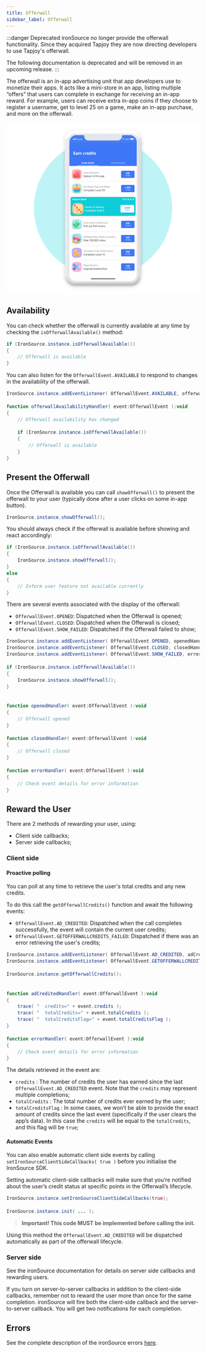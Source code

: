 ```yaml
---
title: Offerwall
sidebar_label: Offerwall
---
```


:::danger Deprecated
ironSource no longer provide the offerwall functionality. Since they acquired Tapjoy they are now directing developers to use Tapjoy's offerwall.

The following documentation is deprecated and will be removed in an upcoming release.
:::

The offerwall is an in-app advertising unit that app developers use to monetize their apps. It acts like a mini-store in an app, listing multiple “offers” that users can complete in exchange for receiving an in-app reward. For example, users can receive extra in-app coins if they choose to register a username, get to level 25 on a game, make an in-app purchase, and more on the offerwall.

![](images/offerwall.png)

## Availability

You can check whether the offerwall is currently available at any time by checking the `isOfferwallAvailable()` method:

```actionscript
if (IronSource.instance.isOfferwallAvailable())
{
    // Offerwall is available
}
```

You can also listen for the `OfferwallEvent.AVAILABLE` to respond to changes in the availability of the offerwall.

```actionscript
IronSource.instance.addEventListener( OfferwallEvent.AVAILABLE, offerwallAvailabilityHandler );

function offerwallAvailabilityHandler( event:OfferwallEvent ):void
{
    // Offerwall availability has changed

    if (IronSource.instance.isOfferwallAvailable())
    {
        // Offerwall is available
    }
}
```

## Present the Offerwall

Once the Offerwall is available you can call `showOfferwall()` to present the offerwall to your user (typically done after a user clicks on some in-app button).

```actionscript
IronSource.instance.showOfferwall();
```

You should always check if the offerwall is available before showing and react accordingly:

```actionscript
if (IronSource.instance.isOfferwallAvailable())
{
    IronSource.instance.showOfferwall();
}
else
{
    // Inform user feature not available currently
}
```

There are several events associated with the display of the offerwall:

- `OfferwallEvent.OPENED`: Dispatched when the Offerwall is opened;
- `OfferwallEvent.CLOSED`: Dispatched when the Offerwall is closed;
- `OfferwallEvent.SHOW_FAILED`: Dispatched if the Offerwall failed to show;

```actionscript
IronSource.instance.addEventListener( OfferwallEvent.OPENED, openedHandler );
IronSource.instance.addEventListener( OfferwallEvent.CLOSED, closedHandler );
IronSource.instance.addEventListener( OfferwallEvent.SHOW_FAILED, errorHandler );

if (IronSource.instance.isOfferwallAvailable())
{
    IronSource.instance.showOfferwall();
}


function openedHandler( event:OfferwallEvent ):void
{
    // Offerwall opened
}

function closedHandler( event:OfferwallEvent ):void
{
    // Offerwall closed
}

function errorHandler( event:OfferwallEvent ):void
{
    // Check event details for error information
}
```

## Reward the User

There are 2 methods of rewarding your user, using:

- Client side callbacks;
- Server side callbacks;

### Client side

#### Proactive polling

You can poll at any time to retrieve the user's total credits and any new credits.

To do this call the `getOfferwallCredits()` function and await the following events:

- `OfferwallEvent.AD_CREDITED`: Dispatched when the call completes successfully, the event will contain the current user credits;
- `OfferwallEvent.GETOFFERWALLCREDITS_FAILED`: Dispatched if there was an error retrieving the user's credits;

```actionscript
IronSource.instance.addEventListener( OfferwallEvent.AD_CREDITED, adCreditedHandler );
IronSource.instance.addEventListener( OfferwallEvent.GETOFFERWALLCREDITS_FAILED, errorHandler );

IronSource.instance.getOfferwallCredits();


function adCreditedHandler( event:OfferwallEvent ):void
{
    trace( "  credits=" + event.credits );
    trace( "  totalCredits=" + event.totalCredits );
    trace( "  totalCreditsFlag=" + event.totalCreditsFlag );
}

function errorHandler( event:OfferwallEvent ):void
{
    // Check event details for error information
}
```

The details retrieved in the event are:

- `credits` : The number of credits the user has earned since the last `OfferwallEvent.AD_CREDITED` event. Note that the `credits` may represent multiple completions;
- `totalCredits` : The total number of credits ever earned by the user;
- `totalCreditsFlag` : In some cases, we won’t be able to provide the exact amount of credits since the last event (specifically if the user clears the app’s data). In this case the `credits` will be equal to the `totalCredits`, and this flag will be `true`;

#### Automatic Events

You can also enable automatic client side events by calling `setIronSourceClientSideCallbacks( true )` before you initialise the IronSource SDK.

Setting automatic client-side callbacks will make sure that you’re notified about the user’s credit status at specific points in the Offerwall’s lifecycle.

```actionscript
IronSource.instance.setIronSourceClientSideCallbacks(true);

IronSource.instance.init( ... );
```

> **Important! This code MUST be implemented before calling the init.**

Using this method the `OfferwallEvent.AD_CREDITED` will be dispatched automatically as part of the offerwall lifecycle.

### Server side

See the ironSource documentation for details on server side callbacks and rewarding users.

If you turn on server-to-server callbacks in addition to the client-side callbacks, remember not to reward the user more than once for the same completion. ironSource will fire both the client-side callback and the server-to-server callback. You will get two notifications for each completion.

## Errors

See the complete description of the ironSource errors [here](errors.md).
